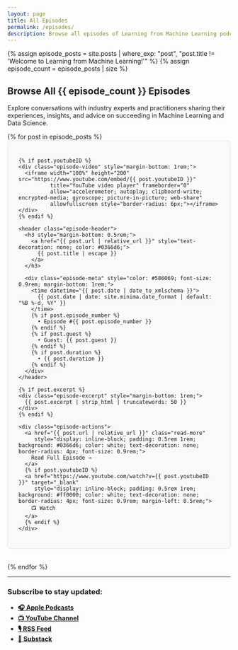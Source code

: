 ```yaml
---
layout: page
title: All Episodes
permalink: /episodes/
description: Browse all episodes of Learning from Machine Learning podcast featuring industry experts sharing their insights on ML, data science, and career advice.
---
```


{% assign episode_posts = site.posts | where_exp: "post", "post.title != 'Welcome to Learning from Machine Learning!'" %}
{% assign episode_count = episode_posts | size %}

## Browse All {{ episode_count }} Episodes

Explore conversations with industry experts and practitioners sharing their experiences, insights, and advice on succeeding in Machine Learning and Data Science.

<div class="episodes-grid">
{% for post in episode_posts %}
  <article class="episode-card" style="border: 1px solid #e1e4e8; border-radius: 8px; padding: 1.5rem; margin-bottom: 2rem; background: #f8f9fa;">
    
    {% if post.youtubeID %}
    <div class="episode-video" style="margin-bottom: 1rem;">
      <iframe width="100%" height="200" src="https://www.youtube.com/embed/{{ post.youtubeID }}" 
              title="YouTube video player" frameborder="0" 
              allow="accelerometer; autoplay; clipboard-write; encrypted-media; gyroscope; picture-in-picture; web-share" 
              allowfullscreen style="border-radius: 6px;"></iframe>
    </div>
    {% endif %}
    
    <header class="episode-header">
      <h3 style="margin-bottom: 0.5rem;">
        <a href="{{ post.url | relative_url }}" style="text-decoration: none; color: #0366d6;">
          {{ post.title | escape }}
        </a>
      </h3>
      
      <div class="episode-meta" style="color: #586069; font-size: 0.9rem; margin-bottom: 1rem;">
        <time datetime="{{ post.date | date_to_xmlschema }}">
          {{ post.date | date: site.minima.date_format | default: "%B %-d, %Y" }}
        </time>
        {% if post.episode_number %}
          • Episode #{{ post.episode_number }}
        {% endif %}
        {% if post.guest %}
          • Guest: {{ post.guest }}
        {% endif %}
        {% if post.duration %}
          • {{ post.duration }}
        {% endif %}
      </div>
    </header>
    
    {% if post.excerpt %}
    <div class="episode-excerpt" style="margin-bottom: 1rem;">
      {{ post.excerpt | strip_html | truncatewords: 50 }}
    </div>
    {% endif %}
    
    <div class="episode-actions">
      <a href="{{ post.url | relative_url }}" class="read-more" 
         style="display: inline-block; padding: 0.5rem 1rem; background: #0366d6; color: white; text-decoration: none; border-radius: 4px; font-size: 0.9rem;">
        Read Full Episode →
      </a>
      {% if post.youtubeID %}
      <a href="https://www.youtube.com/watch?v={{ post.youtubeID }}" target="_blank"
         style="display: inline-block; padding: 0.5rem 1rem; background: #ff0000; color: white; text-decoration: none; border-radius: 4px; font-size: 0.9rem; margin-left: 0.5rem;">
        📺 Watch
      </a>
      {% endif %}
    </div>
    
  </article>
{% endfor %}
</div>

---

### Subscribe to stay updated:

- **[🎧 Apple Podcasts](https://podcasts.apple.com/us/podcast/learning-from-machine-learning/id1663925230)**
- **[📺 YouTube Channel](https://www.youtube.com/channel/UCGwSWuvSRzop4ZVG2z9NmnQ?sub_confirmation=1)**
- **[🎙️ RSS Feed](https://media.rss.com/learning-from-machine-learning/feed.xml)**
- **[📝 Substack](https://mindfulmachines.substack.com)** 